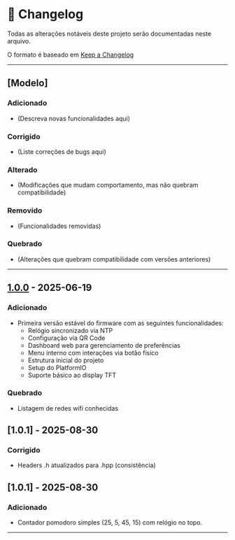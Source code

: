 # 📄 Changelog
Todas as alterações notáveis deste projeto serão documentadas neste arquivo.

O formato é baseado em [Keep a Changelog](https://keepachangelog.com/pt-BR/1.0.0/)  

---

## [Modelo]
### Adicionado
- (Descreva novas funcionalidades aqui)
### Corrigido
- (Liste correções de bugs aqui)
### Alterado
- (Modificações que mudam comportamento, mas não quebram compatibilidade)
### Removido
- (Funcionalidades removidas)
### Quebrado
- (Alterações que quebram compatibilidade com versões anteriores)

---

## [1.0.0] - 2025-06-19
### Adicionado
- Primeira versão estável do firmware com as seguintes funcionalidades:
  - Relógio sincronizado via NTP
  - Configuração via QR Code
  - Dashboard web para gerenciamento de preferências
  - Menu interno com interações via botão físico
  - Estrutura inicial do projeto
  - Setup do PlatformIO
  - Suporte básico ao display TFT
### Quebrado
  - Listagem de redes wifi conhecidas

## [1.0.1] - 2025-08-30
### Corrigido
  - Headers .h atualizados para .hpp (consistência)

## [1.0.1] - 2025-08-30
### Adicionado
  - Contador pomodoro simples (25, 5, 45, 15) com relógio no topo.


---


[1.0.0]: https://github.com/eduardo-moro/fake-geek-magic-os/releases/tag/v1.0.0